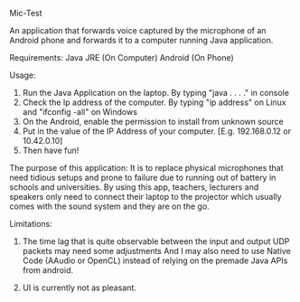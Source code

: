Mic-Test

An application that forwards voice captured by the microphone of an Android phone and forwards it to a computer running Java application.

Requirements:
  Java JRE (On Computer)
  Android (On Phone)
 
Usage:
  1. Run the Java Application on the laptop.
        By typing "java . . . ." in console
  2. Check the Ip address of the computer.
        By typing "ip address" on Linux 
        and "ifconfig -all" on Windows 
  3. On the Android, enable the permission to install from unknown source
  4. Put in the value of the IP Address of your computer. [E.g. 192.168.0.12 or 10.42.0.10]
  5. Then have fun!
  
  
The purpose of this application:
  It is to replace physical microphones that need tidious setups and prone to failure due to running out of battery in schools and universities. By using this app, teachers, lecturers and speakers only need to connect their laptop to the projector which usually comes with the sound system and they are on the go. 
  
Limitations:
  1. The time lag that is quite observable between the input and output
     UDP packets may need some adjustments
     And I may also need to use Native Code (AAudio or OpenCL) instead of relying on the premade Java APIs from android.
     
  2. UI is currently not as pleasant.
